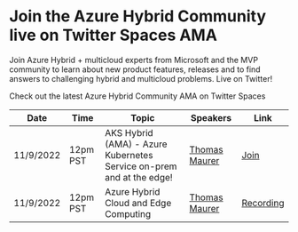 # Join the Azure Hybrid Community live on Twitter Spaces AMA
Join Azure Hybrid + multicloud experts from Microsoft and the MVP community to learn about new product features, releases and to find answers to challenging hybrid and multicloud problems. Live on Twitter!

Check out the latest Azure Hybrid Community AMA on Twitter Spaces

| Date | Time | Topic | Speakers | Link |
| --------------- | --------------- | --------------- | --------------- | --------------- |
| 11/9/2022 | 12pm PST | AKS Hybrid (AMA) - Azure Kubernetes Service on-prem and at the edge! | [Thomas Maurer](https://twitter.com/thomasmaurer) | [Join](https://twitter.com/i/spaces/1vAGRAlAYVyKl)
| 11/9/2022 | 12pm PST | Azure Hybrid Cloud and Edge Computing | [Thomas Maurer](https://twitter.com/thomasmaurer) | [Recording](https://twitter.com/i/spaces/1vAGRAlAYVyKl)
